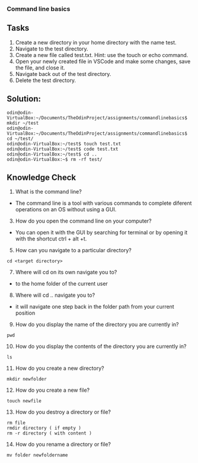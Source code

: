 ### Command line basics

## Tasks
1. Create a new directory in your home directory with the name test.
2. Navigate to the test directory.
3. Create a new file called test.txt. Hint: use the touch or echo command.
4. Open your newly created file in VSCode and make some changes, save the file, and close it.
5. Navigate back out of the test directory.
6. Delete the test directory.

## Solution:
```
odin@odin-VirtualBox:~/Documents/TheOdinProject/assignments/commandlinebasics$ mkdir ~/test
odin@odin-VirtualBox:~/Documents/TheOdinProject/assignments/commandlinebasics$ cd ~/test/
odin@odin-VirtualBox:~/test$ touch test.txt
odin@odin-VirtualBox:~/test$ code test.txt 
odin@odin-VirtualBox:~/test$ cd ..
odin@odin-VirtualBox:~$ rm -rf test/
```
## Knowledge Check

1. What is the command line?
- The command line is a tool with various commands to complete diferent operations on an OS without using a GUI.
3. How do you open the command line on your computer?
- You can open it with the GUI by searching for terminal or by opening it with the shortcut ctrl + alt +t.
5. How can you navigate to a particular directory?
```
cd <target directory>
```
7. Where will cd on its own navigate you to?
- to the home folder of the current user
8. Where will cd .. navigate you to?
-  it will navigate one step back in the folder path from your current position
9. How do you display the name of the directory you are currently in?
```
pwd 
```
10. How do you display the contents of the directory you are currently in?
``` 
ls 
```
11. How do you create a new directory?
 ```
mkdir newfolder
```
12. How do you create a new file?
```
touch newfile
```
13. How do you destroy a directory or file?
```
rm file
rmdir directory ( if empty )
rm -r directory ( with content )
```
14. How do you rename a directory or file?
```
mv folder newfoldername 
```
